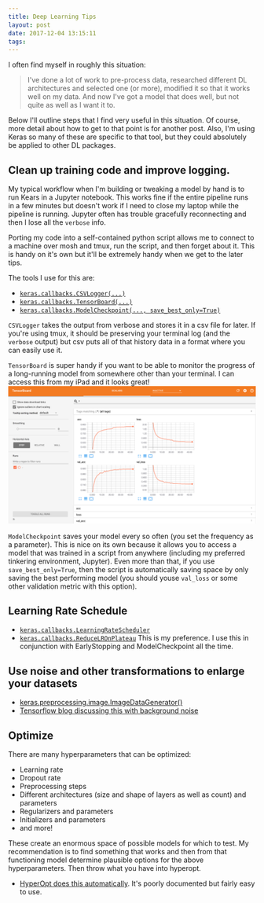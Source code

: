 ```yaml
---
title: Deep Learning Tips
layout: post
date: 2017-12-04 13:15:11
tags:
---
```


I often find myself in roughly this situation:

> I've done a lot of work to pre-process data, researched different DL architectures and selected one (or more), modified it so that it works well on my data.
> And now I've got a model that does well, but not quite as well as I want it to.

Below I'll outline steps that I find very useful in this situation. Of course, more detail about how to get to that point is for another post. Also, I'm using Keras so many of these are specific to that tool, but they could absolutely be applied to other DL packages.

## Clean up training code and improve logging.

My typical workflow when I'm building or tweaking a model by hand is to run Kears in a Jupyter notebook. This works fine if the entire pipeline runs in a few minutes but doesn't work if I need to close my laptop while the pipeline is running. Jupyter often has trouble gracefully reconnecting and then I lose all the `verbose` info.

Porting my code into a self-contained python script allows me to connect to a machine over mosh and tmux, run the script, and then forget about it. This is handy on it's own but it'll be extremely handy when we get to the later tips.

The tools I use for this are:

- [`keras.callbacks.CSVLogger(...)`](https://keras.io/callbacks/#csvlogger)
- [`keras.callbacks.TensorBoard(...)`](https://keras.io/callbacks/#tensorboard)
- [`keras.callbacks.ModelCheckpoint(..., save_best_only=True)`](https://keras.io/callbacks/#modelcheckpoint)

`CSVLogger` takes the output from verbose and stores it in a csv file for later. If you're using tmux, it should be preserving your terminal log (and the `verbose` output) but csv puts all of that history data in a format where you can easily use it.

`TensorBoard` is super handy if you want to be able to monitor the progress of a long-running model from somewhere other than your terminal. I can access this from my iPad and it looks great!
![](/images/tips/tb.png)

`ModelCheckpoint` saves your model every so often (you set the frequency as a parameter). This is nice on its own because it allows you to access a model that was trained in a script from anywhere (including my preferred tinkering environment, Jupyter). Even more than that, if you use `save_best_only=True`, then the script is automatically saving space by only saving the best performing model (you should youse `val_loss` or some other validation metric with this option).

## Learning Rate Schedule

- [`keras.callbacks.LearningRateScheduler`](https://keras.io/callbacks/#learningratescheduler)
- [`keras.callbacks.ReduceLROnPlateau`](https://keras.io/callbacks/#reducelronplateau) This is my preference. I use this in conjunction with EarlyStopping and ModelCheckpoint all the time.

## Use noise and other transformations to enlarge your datasets

- [keras.preprocessing.image.ImageDataGenerator()](https://keras.io/preprocessing/image/#imagedatagenerator)
- [Tensorflow blog discussing this with background noise](https://www.tensorflow.org/versions/master/tutorials/audio_recognition#background_noise)

## Optimize

There are many hyperparameters that can be optimized:
- Learning rate
- Dropout rate
- Preprocessing steps
- Different architectures (size and shape of layers as well as count) and parameters
- Regularizers and parameters
- Initializers and parameters
- and more!

These create an enormous space of possible models for which to test. My recommendation is to find something that works and then from that functioning model determine plausible options for the above hyperparameters. Then throw what you have into hyperopt.

- [HyperOpt does this automatically](https://github.com/hyperopt/hyperopt). It's poorly documented but fairly easy to use.
